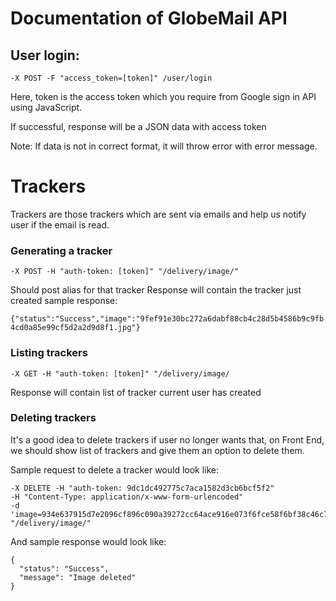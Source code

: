# Documentation of GlobeMail API

## User login:

`-X POST -F "access_token=[token]" /user/login`

Here, token is the access token which you require from Google sign in API using JavaScript.

If successful, response will be a JSON data with access token

Note: If data is not in correct format, it will throw error with error message.

# Trackers

Trackers are those trackers which are sent via emails and help us notify user if the email is read.

### Generating a tracker
`-X POST -H "auth-token: [token]" "/delivery/image/"`

Should post alias for that tracker
Response will contain the tracker just created sample response:

`{"status":"Success","image":"9fef91e30bc272a6dabf88cb4c28d5b4586b9c9fb4cd0a85e99cf5d2a2d9d8f1.jpg"}`

### Listing trackers

`-X GET -H "auth-token: [token]" "/delivery/image/`

Response will contain list of tracker current user has created

### Deleting trackers

It's a good idea to delete trackers if user no longer wants that, on Front End, we should show list of trackers and give them an option to delete them.

Sample request to delete a tracker would look like:

```
-X DELETE -H "auth-token: 9dc1dc492775c7aca1582d3cb6bcf5f2"
-H "Content-Type: application/x-www-form-urlencoded"
-d 'image=934e637915d7e2096cf896c090a39272cc64ace916e073f6fce58f6bf38c46c7.jpg'
"/delivery/image/"
```
And sample response would look like:
```
{
  "status": "Success",
  "message": "Image deleted"
}
```
